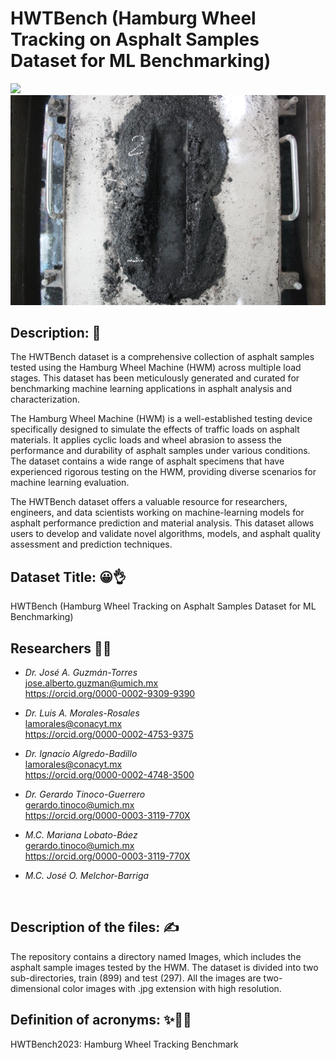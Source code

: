 # HWTBench (Hamburg Wheel Tracking on Asphalt Samples Dataset for ML Benchmarking)
![](2000_Rep.JPG)
![](28500_Rep.JPG)
## Description: 📝
The HWTBench dataset is a comprehensive collection of asphalt samples tested using the Hamburg Wheel Machine (HWM) across multiple load stages. This dataset has been meticulously generated and curated for benchmarking machine learning applications in asphalt analysis and characterization.

The Hamburg Wheel Machine (HWM) is a well-established testing device specifically designed to simulate the effects of traffic loads on asphalt materials. It applies cyclic loads and wheel abrasion to assess the performance and durability of asphalt samples under various conditions. The dataset contains a wide range of asphalt specimens that have experienced rigorous testing on the HWM, providing diverse scenarios for machine learning evaluation.

The HWTBench dataset offers a valuable resource for researchers, engineers, and data scientists working on machine-learning models for asphalt performance prediction and material analysis. This dataset allows users to develop and validate novel algorithms, models, and asphalt quality assessment and prediction techniques.

## Dataset Title: 😀👌
HWTBench (Hamburg Wheel Tracking on Asphalt Samples Dataset for ML Benchmarking)

## Researchers 🧑‍🔬
- *Dr. José A. Guzmán-Torres* <br />
jose.alberto.guzman@umich.mx <br />
https://orcid.org/0000-0002-9309-9390

- *Dr. Luis A. Morales-Rosales* <br />
lamorales@conacyt.mx <br />
https://orcid.org/0000-0002-4753-9375

- *Dr. Ignacio Algredo-Badillo* <br />
lamorales@conacyt.mx <br />
https://orcid.org/0000-0002-4748-3500

- *Dr. Gerardo Tinoco-Guerrero* <br />
gerardo.tinoco@umich.mx <br />
https://orcid.org/0000-0003-3119-770X

- *M.C. Mariana Lobato-Báez* <br />
gerardo.tinoco@umich.mx <br />
https://orcid.org/0000-0003-3119-770X

- *M.C. José O. Melchor-Barriga* <br />
<br />

## Description of the files: ✍️
The repository contains a directory named Images, which includes the asphalt sample images tested by the HWM. The dataset is divided into two sub-directories, train (899) and test (297). All the images are two-dimensional color images with .jpg extension with high resolution. 

## Definition of acronyms: ✨👨‍💼
HWTBench2023: Hamburg Wheel Tracking Benchmark
